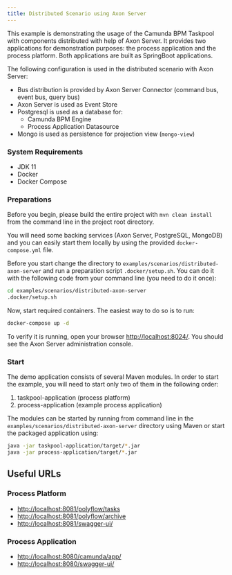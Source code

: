 ```yaml
---
title: Distributed Scenario using Axon Server
---
```


This example is demonstrating the usage of the Camunda BPM Taskpool with components distributed with help of Axon Server.
It provides two applications for demonstration purposes: the process application and the process platform. Both applications are built as SpringBoot applications.

The following configuration is used in the distributed scenario with Axon Server:

* Bus distribution is provided by Axon Server Connector (command bus, event bus, query bus)
* Axon Server is used as Event Store
* Postgresql is used as a database for:
    - Camunda BPM Engine
    - Process Application Datasource
* Mongo is used as persistence for projection view (`mongo-view`)


### System Requirements

* JDK 11
* Docker
* Docker Compose

### Preparations

Before you begin, please build the entire project with `mvn clean install` from the command line in the project root directory.

You will need some backing services (Axon Server, PostgreSQL, MongoDB) and you can easily start them locally
by using the provided `docker-compose.yml` file.

Before you start change the directory to `examples/scenarios/distributed-axon-server` and run a preparation script `.docker/setup.sh`.
You can do it with the following code from your command line (you need to do it once):


```bash
cd examples/scenarios/distributed-axon-server
.docker/setup.sh
```

Now, start required containers. The easiest way to do so is to run:


```bash
docker-compose up -d
```

To verify it is running, open your browser [http://localhost:8024/](http://localhost:8024/). You should see
the Axon Server administration console.

### Start

The demo application consists of several Maven modules. In order to start the example, you will need to start only two
of them in the following order:

1. taskpool-application (process platform)
2. process-application (example process application)

The modules can be started by running from command line in the `examples/scenarios/distributed-axon-server` directory using Maven or start the
packaged application using:


```bash
java -jar taskpool-application/target/*.jar
java -jar process-application/target/*.jar
```

## Useful URLs

### Process Platform
* [http://localhost:8081/polyflow/tasks](http://localhost:8081/polyflow/tasks)
* [http://localhost:8081/polyflow/archive](http://localhost:8081/polyflow/archive)
* [http://localhost:8081/swagger-ui/](http://localhost:8081/swagger-ui/)

### Process Application
* [http://localhost:8080/camunda/app/](http://localhost:8080/camunda/app/)
* [http://localhost:8080/swagger-ui/](http://localhost:8080/swagger-ui/)
